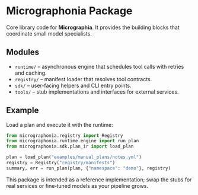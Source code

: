 # Micrographonia Package

Core library code for **Micrographia**. It provides the building blocks that coordinate small model specialists.

## Modules
- `runtime/` – asynchronous engine that schedules tool calls with retries and caching.
- `registry/` – manifest loader that resolves tool contracts.
- `sdk/` – user-facing helpers and CLI entry points.
- `tools/` – stub implementations and interfaces for external services.

## Example
Load a plan and execute it with the runtime:

```python
from micrographonia.registry import Registry
from micrographonia.runtime.engine import run_plan
from micrographonia.sdk.plan_ir import load_plan

plan = load_plan("examples/manual_plans/notes.yml")
registry = Registry("registry/manifests")
summary, err = run_plan(plan, {"namespace": "demo"}, registry)
```

This package is intended as a reference implementation; swap the stubs for real services or fine‑tuned models as your pipeline grows.
